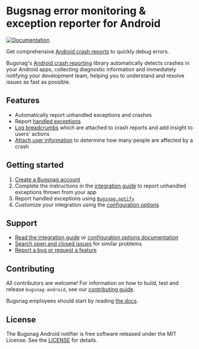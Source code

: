 
# Bugsnag error monitoring & exception reporter for Android
[![Documentation](https://img.shields.io/badge/documentation-latest-blue.svg)](https://docs.bugsnag.com/platforms/android/)

Get comprehensive [Android crash reports](https://www.bugsnag.com/platforms/android/) to quickly debug errors.

Bugsnag's [Android crash reporting](https://www.bugsnag.com/platforms/android/)
library automatically detects crashes in your Android apps, collecting
diagnostic information and immediately notifying your development team, helping
you to understand and resolve issues as fast as possible.

## Features

* Automatically report unhandled exceptions and crashes
* Report [handled exceptions](https://docs.bugsnag.com/platforms/android/#reporting-handled-exceptions)
* [Log breadcrumbs](https://docs.bugsnag.com/platforms/android/#logging-breadcrumbs) which are attached to crash reports and add insight to users' actions
* [Attach user information](https://docs.bugsnag.com/platforms/android/#identifying-users) to determine how many people are affected by a crash


## Getting started

1. [Create a Bugsnag account](https://www.bugsnag.com)
1. Complete the instructions in the [integration guide](https://docs.bugsnag.com/platforms/android/) to report unhandled exceptions thrown from your app
1. Report handled exceptions using [`Bugsnag.notify`](https://docs.bugsnag.com/platforms/android/reporting-handled-exceptions/)
1. Customize your integration using the [configuration options](https://docs.bugsnag.com/platforms/android/configuration-options/)


## Support

* [Read the integration guide](https://docs.bugsnag.com/platforms/android/) or [configuration options documentation](https://docs.bugsnag.com/platforms/android/configuration-options/)
* [Search open and closed issues](https://github.com/bugsnag/bugsnag-android/issues?utf8=✓&q=is%3Aissue) for similar problems
* [Report a bug or request a feature](https://github.com/bugsnag/bugsnag-android/issues/new)


## Contributing

All contributors are welcome! For information on how to build, test
and release `bugsnag-android`, see our
[contributing guide](https://github.com/bugsnag/bugsnag-android/blob/master/CONTRIBUTING.md).

Bugsnag employees should start by reading [the docs](docs/README.md).

## License

The Bugsnag Android notifier is free software released under the MIT License.
See the [LICENSE](https://github.com/bugsnag/bugsnag-android/blob/master/LICENSE)
for details.
